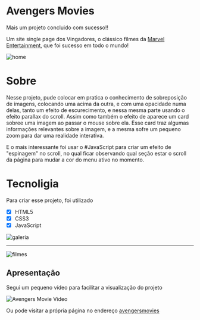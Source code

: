 # Avengers Movies

Mais um projeto concluido com sucesso!!

Um site single page dos Vingadores, o clássico filmes da [Marvel Entertainment](https://www.marvel.com/movies), que foi sucesso em todo o mundo!

![home](https://user-images.githubusercontent.com/68359459/124390188-cc0a7100-dcc0-11eb-805c-c6659fc3e4c0.png)


# Sobre

Nesse projeto, pude colocar em pratica o conhecimento de sobreposição de imagens, colocando uma acima da outra, e com uma opacidade numa delas, tanto um efeito de escurecimento, e nessa mesma parte usando o efeito parallax do scroll.
Assim como também o efeito de aparece um card sobree uma imagem ao passar o mouse sobre ela. Esse card traz algumas informações relevantes sobre a imagem, e a mesma sofre um pequeno zoom para dar uma realidade interativa.

E o mais interessante foi usar o #JavaScript para criar um efeito de "espinagem" no scroll, no qual ficar observando qual seção estar o scroll da página para mudar a cor do menu ativo no momento.

# Tecnoligia

Para criar esse projeto, foi utilizado
- [x] HTML5 
- [x] CSS3 
- [x] JavaScript

![galeria](https://user-images.githubusercontent.com/68359459/124390233-fceaa600-dcc0-11eb-8a4b-cc88fe5bafc2.png)
***
![filmes](https://user-images.githubusercontent.com/68359459/124390244-0247f080-dcc1-11eb-8f69-bea57b4715f4.png)

## Apresentação

Segui um pequeno vídeo para facilitar a visualização do projeto

![Avengers Movie Video](https://github.com/CristianoDaSilvaFerreira/AvengersMovie/blob/main/avengersMovie.gif)

Ou pode visitar a própria página no endereço [avengersmovies](https://cristianodasilvaferreira.github.io/AvengersMovie/)

